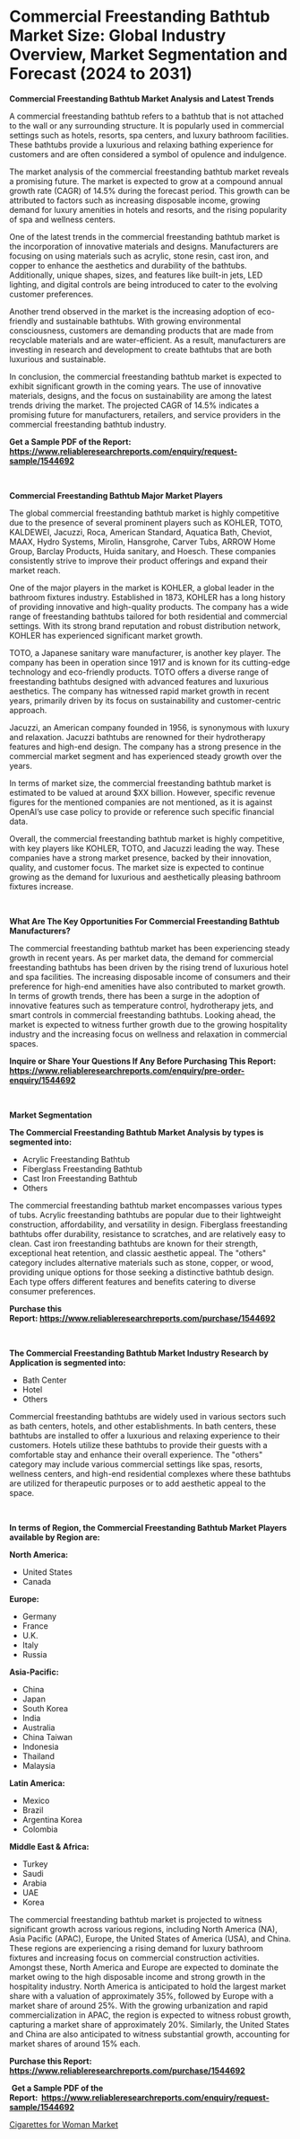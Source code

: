 <p><h1>Commercial Freestanding Bathtub Market Size: Global Industry Overview, Market Segmentation and Forecast (2024 to 2031)</h1></p><p><strong>Commercial Freestanding Bathtub Market Analysis and Latest Trends</strong></p>
<p><p>A commercial freestanding bathtub refers to a bathtub that is not attached to the wall or any surrounding structure. It is popularly used in commercial settings such as hotels, resorts, spa centers, and luxury bathroom facilities. These bathtubs provide a luxurious and relaxing bathing experience for customers and are often considered a symbol of opulence and indulgence.</p><p>The market analysis of the commercial freestanding bathtub market reveals a promising future. The market is expected to grow at a compound annual growth rate (CAGR) of 14.5% during the forecast period. This growth can be attributed to factors such as increasing disposable income, growing demand for luxury amenities in hotels and resorts, and the rising popularity of spa and wellness centers.</p><p>One of the latest trends in the commercial freestanding bathtub market is the incorporation of innovative materials and designs. Manufacturers are focusing on using materials such as acrylic, stone resin, cast iron, and copper to enhance the aesthetics and durability of the bathtubs. Additionally, unique shapes, sizes, and features like built-in jets, LED lighting, and digital controls are being introduced to cater to the evolving customer preferences.</p><p>Another trend observed in the market is the increasing adoption of eco-friendly and sustainable bathtubs. With growing environmental consciousness, customers are demanding products that are made from recyclable materials and are water-efficient. As a result, manufacturers are investing in research and development to create bathtubs that are both luxurious and sustainable.</p><p>In conclusion, the commercial freestanding bathtub market is expected to exhibit significant growth in the coming years. The use of innovative materials, designs, and the focus on sustainability are among the latest trends driving the market. The projected CAGR of 14.5% indicates a promising future for manufacturers, retailers, and service providers in the commercial freestanding bathtub industry.</p></p>
<p><strong>Get a Sample PDF of the Report:&nbsp; <a href="https://www.reliableresearchreports.com/enquiry/request-sample/1544692">https://www.reliableresearchreports.com/enquiry/request-sample/1544692</a></strong></p>
<p>&nbsp;</p>
<p><strong>Commercial Freestanding Bathtub Major Market Players</strong></p>
<p><p>The global commercial freestanding bathtub market is highly competitive due to the presence of several prominent players such as KOHLER, TOTO, KALDEWEI, Jacuzzi, Roca, American Standard, Aquatica Bath, Cheviot, MAAX, Hydro Systems, Mirolin, Hansgrohe, Carver Tubs, ARROW Home Group, Barclay Products, Huida sanitary, and Hoesch. These companies consistently strive to improve their product offerings and expand their market reach.</p><p>One of the major players in the market is KOHLER, a global leader in the bathroom fixtures industry. Established in 1873, KOHLER has a long history of providing innovative and high-quality products. The company has a wide range of freestanding bathtubs tailored for both residential and commercial settings. With its strong brand reputation and robust distribution network, KOHLER has experienced significant market growth.</p><p>TOTO, a Japanese sanitary ware manufacturer, is another key player. The company has been in operation since 1917 and is known for its cutting-edge technology and eco-friendly products. TOTO offers a diverse range of freestanding bathtubs designed with advanced features and luxurious aesthetics. The company has witnessed rapid market growth in recent years, primarily driven by its focus on sustainability and customer-centric approach.</p><p>Jacuzzi, an American company founded in 1956, is synonymous with luxury and relaxation. Jacuzzi bathtubs are renowned for their hydrotherapy features and high-end design. The company has a strong presence in the commercial market segment and has experienced steady growth over the years.</p><p>In terms of market size, the commercial freestanding bathtub market is estimated to be valued at around $XX billion. However, specific revenue figures for the mentioned companies are not mentioned, as it is against OpenAI’s use case policy to provide or reference such specific financial data.</p><p>Overall, the commercial freestanding bathtub market is highly competitive, with key players like KOHLER, TOTO, and Jacuzzi leading the way. These companies have a strong market presence, backed by their innovation, quality, and customer focus. The market size is expected to continue growing as the demand for luxurious and aesthetically pleasing bathroom fixtures increase.</p></p>
<p>&nbsp;</p>
<p><strong>What Are The Key Opportunities For Commercial Freestanding Bathtub Manufacturers?</strong></p>
<p><p>The commercial freestanding bathtub market has been experiencing steady growth in recent years. As per market data, the demand for commercial freestanding bathtubs has been driven by the rising trend of luxurious hotel and spa facilities. The increasing disposable income of consumers and their preference for high-end amenities have also contributed to market growth. In terms of growth trends, there has been a surge in the adoption of innovative features such as temperature control, hydrotherapy jets, and smart controls in commercial freestanding bathtubs. Looking ahead, the market is expected to witness further growth due to the growing hospitality industry and the increasing focus on wellness and relaxation in commercial spaces.</p></p>
<p><strong>Inquire or Share Your Questions If Any Before Purchasing This Report: <a href="https://www.reliableresearchreports.com/enquiry/pre-order-enquiry/1544692">https://www.reliableresearchreports.com/enquiry/pre-order-enquiry/1544692</a></strong></p>
<p>&nbsp;</p>
<p><strong>Market Segmentation</strong></p>
<p><strong>The Commercial Freestanding Bathtub Market Analysis by types is segmented into:</strong></p>
<p><ul><li>Acrylic Freestanding Bathtub</li><li>Fiberglass Freestanding Bathtub</li><li>Cast Iron Freestanding Bathtub</li><li>Others</li></ul></p>
<p><p>The commercial freestanding bathtub market encompasses various types of tubs. Acrylic freestanding bathtubs are popular due to their lightweight construction, affordability, and versatility in design. Fiberglass freestanding bathtubs offer durability, resistance to scratches, and are relatively easy to clean. Cast iron freestanding bathtubs are known for their strength, exceptional heat retention, and classic aesthetic appeal. The "others" category includes alternative materials such as stone, copper, or wood, providing unique options for those seeking a distinctive bathtub design. Each type offers different features and benefits catering to diverse consumer preferences.</p></p>
<p><strong>Purchase this Report:&nbsp;<a href="https://www.reliableresearchreports.com/purchase/1544692">https://www.reliableresearchreports.com/purchase/1544692</a></strong></p>
<p>&nbsp;</p>
<p><strong>The Commercial Freestanding Bathtub Market Industry Research by Application is segmented into:</strong></p>
<p><ul><li>Bath Center</li><li>Hotel</li><li>Others</li></ul></p>
<p><p>Commercial freestanding bathtubs are widely used in various sectors such as bath centers, hotels, and other establishments. In bath centers, these bathtubs are installed to offer a luxurious and relaxing experience to their customers. Hotels utilize these bathtubs to provide their guests with a comfortable stay and enhance their overall experience. The "others" category may include various commercial settings like spas, resorts, wellness centers, and high-end residential complexes where these bathtubs are utilized for therapeutic purposes or to add aesthetic appeal to the space.</p></p>
<p>&nbsp;</p>
<p><strong>In terms of Region, the Commercial Freestanding Bathtub Market Players available by Region are:</strong></p>
<p>
    <p> <strong> North America: </strong>
        <ul>
            <li>United States</li>
            <li>Canada</li>
        </ul>
        </p> 
    <p> <strong> Europe: </strong>
        <ul>
            <li>Germany</li>
            <li>France</li>
            <li>U.K.</li>
            <li>Italy</li>
            <li>Russia</li>
        </ul>
        </p> 
    <p> <strong> Asia-Pacific: </strong>
        <ul>
            <li>China</li>
            <li>Japan</li>
            <li>South Korea</li>
            <li>India</li>
            <li>Australia</li>
            <li>China Taiwan</li>
            <li>Indonesia</li>
            <li>Thailand</li>
            <li>Malaysia</li>
        </ul>
        </p> 
    <p> <strong> Latin America: </strong>
        <ul>
            <li>Mexico</li>
            <li>Brazil</li>
            <li>Argentina Korea</li>
            <li>Colombia</li>
        </ul>
        </p> 
    <p> <strong> Middle East & Africa: </strong>
        <ul>
            <li>Turkey</li>
            <li>Saudi</li>
            <li>Arabia</li>
            <li>UAE</li>
            <li>Korea</li>
        </ul>
    </p>
    </p>
<p><p>The commercial freestanding bathtub market is projected to witness significant growth across various regions, including North America (NA), Asia Pacific (APAC), Europe, the United States of America (USA), and China. These regions are experiencing a rising demand for luxury bathroom fixtures and increasing focus on commercial construction activities. Amongst these, North America and Europe are expected to dominate the market owing to the high disposable income and strong growth in the hospitality industry. North America is anticipated to hold the largest market share with a valuation of approximately 35%, followed by Europe with a market share of around 25%. With the growing urbanization and rapid commercialization in APAC, the region is expected to witness robust growth, capturing a market share of approximately 20%. Similarly, the United States and China are also anticipated to witness substantial growth, accounting for market shares of around 15% each.</p></p>
<p><strong>Purchase this Report: <a href="https://www.reliableresearchreports.com/purchase/1544692">https://www.reliableresearchreports.com/purchase/1544692</a></strong></p>
<p>&nbsp;<strong>Get a Sample PDF of the Report:&nbsp;&nbsp;<a href="https://www.reliableresearchreports.com/enquiry/request-sample/1544692">https://www.reliableresearchreports.com/enquiry/request-sample/1544692</a></strong></p>
<p><strong></strong></p>
<p><p><a href="https://github.com/beatblasta/Market-Research-Report-List-1/blob/main/cigarettes-for-woman-market.md">Cigarettes for Woman Market</a></p></p>